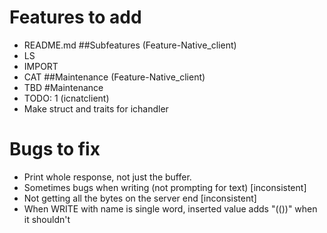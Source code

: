 # Features to add
* README.md
##Subfeatures (Feature-Native\_client)
* LS
* IMPORT
* CAT
##Maintenance (Feature-Native\_client)
* TBD
#Maintenance
* TODO: 1 (icnatclient)
* Make struct and traits for ichandler
# Bugs to fix
* Print whole response, not just the buffer.
* Sometimes bugs when writing (not prompting for text) [inconsistent]
* Not getting all the bytes on the server end [inconsistent]
* When WRITE with name is single word, inserted value adds "(())" when it shouldn't
